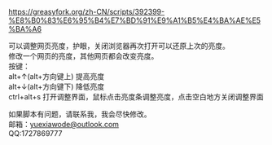 https://greasyfork.org/zh-CN/scripts/392399-%E8%B0%83%E6%95%B4%E7%BD%91%E9%A1%B5%E4%BA%AE%E5%BA%A6

可以调整网页亮度，护眼，关闭浏览器再次打开可以还原上次的亮度。<br>
修改一个网页的亮度，其他网页都会改变亮度。<br>
按键：<br>
alt+↑(alt+方向键上) 提高亮度<br>
alt+↓(alt+方向键下) 降低亮度<br>
ctrl+alt+s 打开调整界面，鼠标点击亮度条调整亮度，点击空白地方关闭调整界面<br>

如果脚本有问题，请联系我，我会尽快修改。<br>
邮箱：yuexiawode@outlook.com<br>
QQ:1727869777<br>
